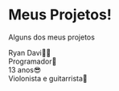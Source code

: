 # Meus Projetos!
 Alguns dos meus projetos

Ryan Davi👦🏻</br>
Programador👾</br>
13 anos😎</br>
Violonista e guitarrista🎸</br>